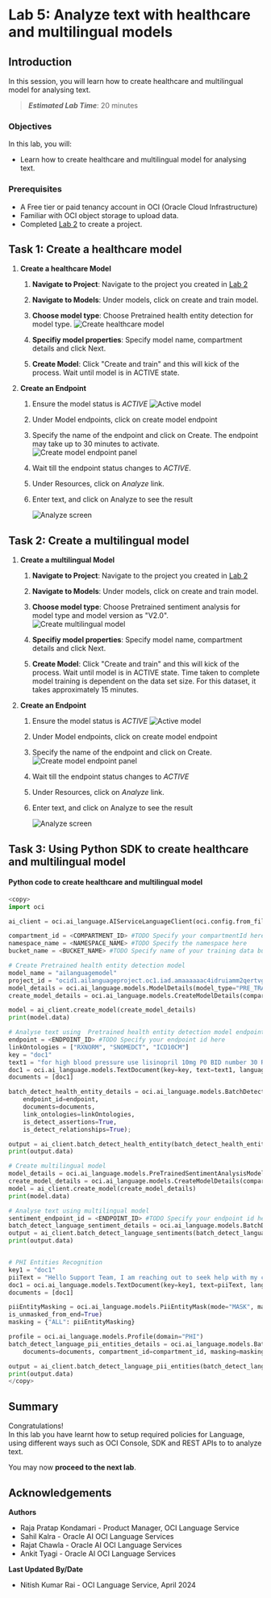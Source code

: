 # Lab 5: Analyze text with healthcare and multilingual models

## Introduction

In this session, you will learn how to create healthcare and multilingual model for analysing text.

> ***Estimated Lab Time***: 20 minutes

### Objectives

In this lab, you will:

- Learn how to create healthcare and multilingual model for analysing text.

### Prerequisites

- A Free tier or paid tenancy account in OCI (Oracle Cloud Infrastructure)
- Familiar with OCI object storage to upload data.
- Completed [Lab 2](?lab=custom-model#Task1:CreateaProject) to create a project.




## Task 1: Create a healthcare model

1. **Create a healthcare Model**

    1. **Navigate to Project**: Navigate to the project you created in [Lab 2](?lab=custom-model#Task1:CreateaProject)

    2. **Navigate to Models**: Under models, click on create and train model.

    3. **Choose model type**: Choose Pretrained health entity detection for model type.
        ![Create healthcare model](./images/create-healthcare-model.png " ")

    4. **Specifiy model properties**: Specify model name, compartment details and click Next.

    5. **Create Model**: Click "Create and train" and this will kick of the process. Wait until model is in ACTIVE state.
 
2. **Create an Endpoint**

    1. Ensure the model status is *ACTIVE*
 ![Active model](./images/active-model.png " ")
    2. Under Model endpoints, click on create model endpoint
    3. Specify the name of the endpoint and click on Create. The endpoint may take up to 30 minutes to activate.
        ![Create model endpoint panel](./images/create-health-endpoint.png " ")

    4. Wait till the endpoint status changes to *ACTIVE*.
    5. Under Resources, click on *Analyze* link.
    6. Enter text, and click on Analyze to see the result

        ![Analyze screen](./images/analyze.png " ")


## Task 2: Create a multilingual model

1. **Create a multilingual Model**

    1. **Navigate to Project**: Navigate to the project you created in [Lab 2](?lab=custom-model#Task1:CreateaProject)

    2. **Navigate to Models**: Under models, click on create and train model.

    3. **Choose model type**: Choose Pretrained sentiment analysis for model type and model version as "V2.0".
      ![Create multilingual model](./images/create-multilingual-sentiment-model.png " ")

    4. **Specifiy model properties**: Specify model name, compartment details and click Next.

    5. **Create Model**: Click "Create and train" and this will kick of the process. Wait until model is in ACTIVE state. Time taken to complete model training is dependent on the data set size. For this dataset, it takes approximately 15 minutes.

2. **Create an Endpoint**

    1. Ensure the model status is *ACTIVE*
 ![Active model](./images/active-model.png " ")
    2. Under Model endpoints, click on create model endpoint
    3. Specify the name of the endpoint and click on Create.
        ![Create model endpoint panel](./images/create-multilingual-sentiment-endpoint.png " ")

    4. Wait till the endpoint status changes to *ACTIVE*
    5. Under Resources, click on *Analyze* link.
    6. Enter text, and click on Analyze to see the result

        ![Analyze screen](./images/create-multilingual-sentiment-analyse.png " ")



## Task 3: Using Python SDK to create healthcare and multilingual model

#### **Python code to create healthcare and multilingual model**

```Python
<copy>
import oci

ai_client = oci.ai_language.AIServiceLanguageClient(oci.config.from_file())

compartment_id = <COMPARTMENT_ID> #TODO Specify your compartmentId here
namespace_name = <NAMESPACE_NAME> #TODO Specify the namespace here
bucket_name = <BUCKET_NAME> #TODO Specify name of your training data bucket here

# Create Pretrained health entity detection model
model_name = "ailanguagemodel"
project_id = "ocid1.ailanguageproject.oc1.iad.amaaaaaac4idruiamm2qertvgslshe6onn47tqy6b4ebtswp44pcvaxlxc3a"
model_details = oci.ai_language.models.ModelDetails(model_type="PRE_TRAINED_HEALTH_NLU", language_code="en")
create_model_details = oci.ai_language.models.CreateModelDetails(compartment_id=compartment_id, display_name=model_name, project_id=project_id, model_details=model_details)

model = ai_client.create_model(create_model_details)
print(model.data)

# Analyse text using  Pretrained health entity detection model endpoint
endpoint = <ENDPOINT_ID> #TODO Specify your endpoint id here
linkOntologies = ["RXNORM", "SNOMEDCT", "ICD10CM"]
key = "doc1"
text1 = "for high blood pressure use lisinopril 10mg P0 BID number 30 Refils 3 substitutions permitted";
doc1 = oci.ai_language.models.TextDocument(key=key, text=text1, language_code="en")
documents = [doc1]

batch_detect_health_entity_details = oci.ai_language.models.BatchDetectHealthEntityDetails(
    endpoint_id=endpoint,
    documents=documents,
    link_ontologies=linkOntologies,
    is_detect_assertions=True,
    is_detect_relationships=True);

output = ai_client.batch_detect_health_entity(batch_detect_health_entity_details)
print(output.data)

# Create multilingual model
model_details = oci.ai_language.models.PreTrainedSentimentAnalysisModelDetails(model_type="PRE_TRAINED_SENTIMENT_ANALYSIS", language_code="en", version="V2.0")
create_model_details = oci.ai_language.models.CreateModelDetails(compartment_id=compartment_id, project_id=project_id, model_details=model_details)
model = ai_client.create_model(create_model_details)
print(model.data)

# Analyse text using multilingual model
sentiment_endpoint_id = <ENDPOINT_ID> #TODO Specify your endpoint id here
batch_detect_language_sentiment_details = oci.ai_language.models.BatchDetectLanguageSentimentsDetails(documents=documents, endpoint_id=sentiment_endpoint_id)
output = ai_client.batch_detect_language_sentiments(batch_detect_language_sentiment_details,  level=["ASPECT","SENTENCE"])
print(output.data)


# PHI Entities Recognition
key1 = "doc1"
piiText = "Hello Support Team, I am reaching out to seek help with my credit card number 1234 5678 9873 2345 expiring on 11/23. There was a suspicious transaction on 12-Aug-2022 which I reported by calling from my mobile number +1 (423) 111-9999 also I emailed from my email id sarah.jones1234@hotmail.com. Would you please let me know the refund status? Regards, Sarah"
doc1 = oci.ai_language.models.TextDocument(key=key1, text=piiText, language_code="en")
documents = [doc1]

piiEntityMasking = oci.ai_language.models.PiiEntityMask(mode="MASK", masking_character="*", leave_characters_unmasked=4,
is_unmasked_from_end=True)
masking = {"ALL": piiEntityMasking}

profile = oci.ai_language.models.Profile(domain="PHI")
batch_detect_language_pii_entities_details = oci.ai_language.models.BatchDetectLanguagePiiEntitiesDetails(
    documents=documents, compartment_id=compartment_id, masking=masking, profile=profile)

output = ai_client.batch_detect_language_pii_entities(batch_detect_language_pii_entities_details)
print(output.data)
</copy>
```

## **Summary**

Congratulations! </br>
In this lab you have learnt how to setup required policies for Language, using different ways such as OCI Console, SDK and REST APIs to to analyze text.

You may now **proceed to the next lab**.

## Acknowledgements

**Authors**
  * Raja Pratap Kondamari - Product Manager, OCI Language Service
  * Sahil Kalra - Oracle AI OCI Language Services
  * Rajat Chawla  - Oracle AI OCI Language Services
  * Ankit Tyagi -  Oracle AI OCI Language Services

**Last Updated By/Date**
* Nitish Kumar Rai - OCI Language Service, April 2024


